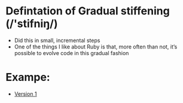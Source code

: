 # Defintation of Gradual stiffening (/'stifniŋ/)

* Did this in small, incremental steps
* One of the things I like about Ruby is that, more often than not, it’s possible to evolve code in this gradual fashion

# Exampe:

* [Version 1](040_gradual_stiffening1.rb)
